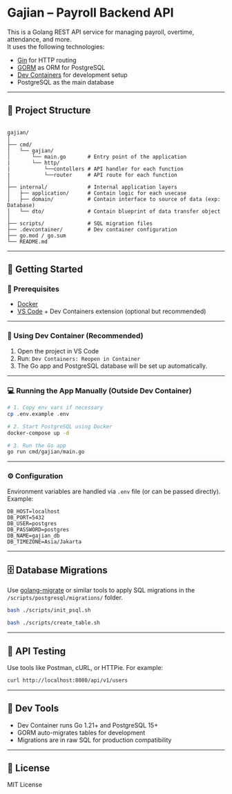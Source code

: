 # Gajian – Payroll Backend API

This is a Golang REST API service for managing payroll, overtime, attendance, and more.  
It uses the following technologies:

- [Gin](https://github.com/gin-gonic/gin) for HTTP routing  
- [GORM](https://gorm.io/) as ORM for PostgreSQL  
- [Dev Containers](https://containers.dev/) for development setup  
- PostgreSQL as the main database

---

## 📁 Project Structure

```

gajian/
│
├── cmd/
│   └── gajian/
│       └── main.go       # Entry point of the application
|       └── http/
|           └──contollers # API handler for each function
|           └──router     # API route for each function
│
├── internal/             # Internal application layers
│   ├── application/      # Contain logic for each usecase
│   ├── domain/           # Contain interface to source of data (exp: Database)
│   └── dto/              # Contain blueprint of data transfer object
│
├── scripts/              # SQL migration files
├── .devcontainer/        # Dev container configuration
├── go.mod / go.sum
└── README.md

````

---

## 🚀 Getting Started

### 🧱 Prerequisites

- [Docker](https://www.docker.com/)
- [VS Code](https://code.visualstudio.com/) + Dev Containers extension (optional but recommended)

---

### 🐳 Using Dev Container (Recommended)

1. Open the project in VS Code  
2. Run: `Dev Containers: Reopen in Container`  
3. The Go app and PostgreSQL database will be set up automatically.

---

### 💻 Running the App Manually (Outside Dev Container)

```bash
# 1. Copy env vars if necessary
cp .env.example .env

# 2. Start PostgreSQL using Docker
docker-compose up -d

# 3. Run the Go app
go run cmd/gajian/main.go
````

---

### ⚙️ Configuration

Environment variables are handled via `.env` file (or can be passed directly). Example:

```env
DB_HOST=localhost
DB_PORT=5432
DB_USER=postgres
DB_PASSWORD=postgres
DB_NAME=gajian_db
DB_TIMEZONE=Asia/Jakarta
```

---

## 🗄️ Database Migrations

Use [golang-migrate](https://github.com/golang-migrate/migrate) or similar tools to apply SQL migrations in the `/scripts/postgresql/migrations/` folder.

```bash
bash ./scripts/init_psql.sh
```

```bash
bash ./scripts/create_table.sh
```

---

## 🧪 API Testing

Use tools like Postman, cURL, or HTTPie. For example:

```bash
curl http://localhost:8080/api/v1/users
```

---

## 🧰 Dev Tools

* Dev Container runs Go 1.21+ and PostgreSQL 15+
* GORM auto-migrates tables for development
* Migrations are in raw SQL for production compatibility

---

## 📜 License

MIT License
